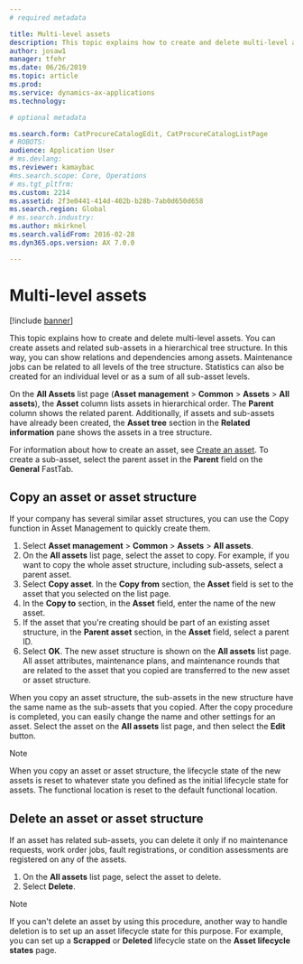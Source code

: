 ```yaml
---
# required metadata

title: Multi-level assets
description: This topic explains how to create and delete multi-level assets.
author: josaw1
manager: tfehr
ms.date: 06/26/2019
ms.topic: article
ms.prod: 
ms.service: dynamics-ax-applications
ms.technology: 

# optional metadata

ms.search.form: CatProcureCatalogEdit, CatProcureCatalogListPage
# ROBOTS: 
audience: Application User
# ms.devlang: 
ms.reviewer: kamaybac
#ms.search.scope: Core, Operations
# ms.tgt_pltfrm: 
ms.custom: 2214
ms.assetid: 2f3e0441-414d-402b-b28b-7ab0d650d658
ms.search.region: Global
# ms.search.industry: 
ms.author: mkirknel
ms.search.validFrom: 2016-02-28
ms.dyn365.ops.version: AX 7.0.0

---
```


# Multi-level assets

[!include [banner](../../includes/banner.md)]

 

This topic explains how to create and delete multi-level assets. You can create assets and related sub-assets in a hierarchical tree structure. In this way, you can show relations and dependencies among assets. Maintenance jobs can be related to all levels of the tree structure. Statistics can also be created for an individual level or as a sum of all sub-asset levels.

On the **All Assets** list page (**Asset management** \> **Common** \> **Assets** \> **All assets**), the **Asset** column lists assets in hierarchical order. The **Parent** column shows the related parent. Additionally, if assets and sub-assets have already been created, the **Asset tree** section in the **Related information** pane shows the assets in a tree structure.

For information about how to create an asset, see [Create an asset](../objects/create-an-object.md). To create a sub-asset, select the parent asset in the **Parent** field on the **General** FastTab.

## Copy an asset or asset structure

If your company has several similar asset structures, you can use the Copy function in Asset Management to quickly create them.

1. Select **Asset management** \> **Common** \> **Assets** \> **All assets**.
2. On the **All assets** list page, select the asset to copy. For example, if you want to copy the whole asset structure, including sub-assets, select a parent asset.
3. Select **Copy asset**. In the **Copy from** section, the **Asset** field is set to the asset that you selected on the list page.
4. In the **Copy to** section, in the **Asset** field, enter the name of the new asset.
5. If the asset that you're creating should be part of an existing asset structure, in the **Parent asset** section, in the **Asset** field, select a parent ID.
6. Select **OK**. The new asset structure is shown on the **All assets** list page. All asset attributes, maintenance plans, and maintenance rounds that are related to the asset that you copied are transferred to the new asset or asset structure.

When you copy an asset structure, the sub-assets in the new structure have the same name as the sub-assets that you copied. After the copy procedure is completed, you can easily change the name and other settings for an asset. Select the asset on the **All assets** list page, and then select the **Edit** button.

> [!NOTE]
> When you copy an asset or asset structure, the lifecycle state of the new assets is reset to whatever state you defined as the initial lifecycle state for assets. The functional location is reset to the default functional location.

## Delete an asset or asset structure

If an asset has related sub-assets, you can delete it only if no maintenance requests, work order jobs, fault registrations, or condition assessments are registered on any of the assets.

1. On the **All assets** list page, select the asset to delete.
2. Select **Delete**.

> [!NOTE]
> If you can't delete an asset by using this procedure, another way to handle deletion is to set up an asset lifecycle state for this purpose. For example, you can set up a **Scrapped** or **Deleted** lifecycle state on the **Asset lifecycle states** page.
